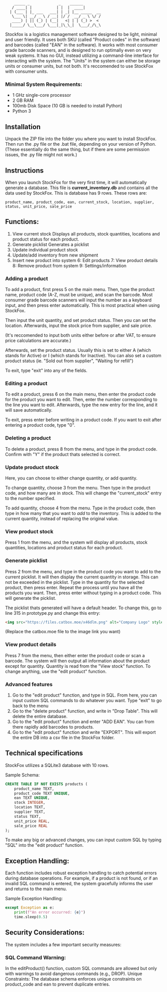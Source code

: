 ```
    _____ _             _    ______        
   / ____| |           | |  |  ____|       
  | (___ | |_ ___   ___| | _| |__ _____  __
   \___ \| __/ _ \ / __| |/ /  __/ _ \ \/ /
   ____) | || (_) | (__|   <| | | (_) >  < 
  |_____/ \__\___/ \___|_|\_\_|  \___/_/\_\
```
Stockfox is a logistics management software designed to be light, minimal and user friendly. It uses both SKU (called "Product codes" in the software) and barcodes (called "EAN" in the software). It works with most consumer grade barcode scanners, and is designed to run optimally even on very weak systems. It has no GUI, instead utilizing a command-line interface for interacting with the system. The "Units" in the system can either be storage units or consumer units, but not both. It's reccomended to use StockFox with consumer units.

### Minimal System Requirements:
- 1 GHz single-core processor
- 2 GB RAM
- 100mb Disk Space (10 GB is needed to install Python)
- Python 3

## Installation

Unpack the ZIP file into the folder you where you want to install StockFox. Then run the .py file or the .bat file, depending on your version of Python. (These essentially do the same thing, but if there are some permission issues, the .py file might not work.)

## Instructions
When you launch StockFox for the very first time, it will automatically generate a database. This file is **current_inventory.db** and contains all the data used by StockFox. This is database has 9 rows.
These rows are:
```
product_name, product_code, ean, current_stock, location, supplier, status, unit_price, sale_price
```

## Functions:
1. View current stock
Displays all products, stock quantities, locations and product status for each product.
2. Generate picklist
Generates a picklist 
3. Update individual product stock
4. Update/add inventory from new shipment
5. Insert new product into system
6: Edit products
7: View product details
8: Remove product from system
9: Settings/information

### Adding a product
To add a product, first press 5 on the main menu.
Then, type the product name, product code (A-Z, must be unique), and scan the barcode. Most consumer grade barcode scanners will input the number as a keyboard input, and then press enter automatically. This is most practical when using StockFox.

Then input the unit quantity, and set product status. Then you can set the location. Afterwards, input the stock price from supplier, and sale price. 

(It's reccomended to input both units either before or after VAT, to ensure price calculations are accurate.)

Afterwards, set the product status. Usually this is set to either A (which stands for Active) or I (which stands for Inactive). You can also set a custom product status (ie. "Sold out from supplier", "Waiting for refill")

To exit, type "exit" into any of the fields.

### Editing a product
To edit a product, press 6 on the main menu, then enter the product code for the product you want to edit.
Then, enter the number corresponding to the line you want to edit.
Afterwards, type the new entry for the line, and it will save automatically.

To exit, press enter before writing in a product code. If you want to exit after entering a product code, type "0".

### Deleting a product
To delete a product, press 8 from the menu, and type in the product code. Confirm with "Y" if the product thats selected is correct.

### Update product stock
Here, you can choose to either change quantity, or add quantity.

To change quantity, choose 3 from the menu. Then type in the product code, and how many are in stock. This will change the "current_stock" entry to the number specified.

To add quantity, choose 4 from the menu. Type in the product code, then type in how many that you want to *add* to the inventory. This is added to the current quantity, instead of replacing the original value.

### View product stock
Press 1 from the menu, and the system will display all products, stock quantities, locations and product status for each product.

### Generate picklist
Press 2 from the menu, and type in the product code you want to add to the current picklist.
It will then display the current quantity in storage. This can not be exceeded in the picklist.
Type in the quantity for the selected product, then press enter. Repeat the process until you have all the products you want. Then, press enter without typing in a product code. This will generate the picklist.

The picklist thats generated will have a default header. To change this, go to line 315 in prototype.py and change this entry:
```HTML
<img src="https://files.catbox.moe/x46dlm.png" alt="Company Logo" style="width:1250;"> 
```
(Replace the catbox.moe file to the image link you want)

### View product details
Press 7 from the menu, then either enter the product code or scan a barcode. The system will then output all information about the product except for quantity. Quantity is read from the "View stock" function.
To change anything, use the "edit product" function.


### Advanced features
1. Go to the "edit product" function, and type in SQL. From here, you can input custom SQL commands to do whatever you want. Type "exit" to go back to the menu
2. Go to the "delete product" function, and write in "Drop Table". This will delete the entire database.
3. Go to the "edit product" function and enter "ADD EAN". You can from there rapidly add barcodes to products.
4. Go to the "edit product" function and write "EXPORT". This will export the entire DB into a csv file in the StockFox folder.

## Technical specifications
StockFox utilizes a SQLite3 database with 10 rows.

Sample Schema:
```sql
CREATE TABLE IF NOT EXISTS products (
    product_name TEXT,
    product_code TEXT UNIQUE,
    ean TEXT UNIQUE,
    stock INTEGER,
    location TEXT,
    supplier TEXT,
    status TEXT,
    unit_price REAL,
    sale_price REAL
);
```
To make any big or advanced changes, you can input custom SQL by typing "SQL" into the "edit product" function.

## Exception Handling:
Each function includes robust exception handling to catch potential errors during database operations. For example, if a product is not found, or if an invalid SQL command is entered, the system gracefully informs the user and returns to the main menu.

Sample Exception Handling:

```python
except Exception as e:
    print(f"An error occurred: {e}")
    time.sleep(0.5)
```
## Security Considerations:
The system includes a few important security measures:

### SQL Command Warning: 
In the editProduct() function, custom SQL commands are allowed but only with warnings to avoid dangerous commands (e.g., DROP).
Unique Constraints: The database schema enforces unique constraints on product_code and ean to prevent duplicate entries.